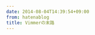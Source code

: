 ```yaml
---
date: 2014-08-04T14:39:54+09:00
from: hatenablog
title: Vimmerの末路
---
```


<p><img src="http://i.gyazo.com/c232cadc0d6da33733fb0c467a2fded7.png" alt="" /></p>

